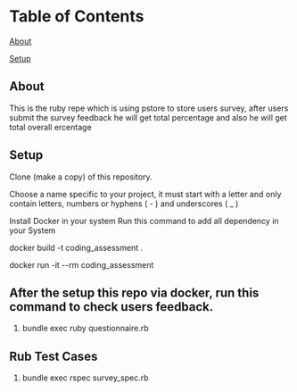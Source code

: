 # Table of Contents  

[About](#about)  

[Setup](#setup)  


## About  

This is the ruby repe which is using pstore to store users survey, after users submit the survey 
feedback he will get total percentage and also he will get total overall ercentage

## Setup

Clone (make a copy) of this repository.

Choose a name specific to your project, it must start with a letter and only contain letters, numbers or hyphens ( - ) and underscores ( _ )

Install Docker in your system
Run this command to add all dependency in your System

docker build -t coding_assessment .

docker run -it --rm coding_assessment

## After the setup this repo via docker, run this command to check users feedback.
1. bundle exec ruby questionnaire.rb

## Rub Test Cases
1. bundle exec rspec survey_spec.rb
